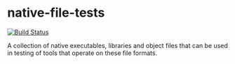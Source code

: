 native-file-tests
=================

[![Build Status](https://travis-ci.org/udidb/native-file-tests.svg?branch=master)](https://travis-ci.org/udidb/native-file-tests)

A collection of native executables, libraries and object files that can be used in testing of tools that operate on these file formats.
